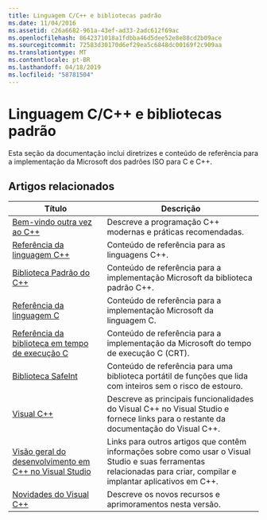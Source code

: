 ```yaml
---
title: Linguagem C/C++ e bibliotecas padrão
ms.date: 11/04/2016
ms.assetid: c26a6682-961a-43ef-ad33-2adc612f69ac
ms.openlocfilehash: 8642371018a1fdbba46d5dee52e8e88cd2b09ace
ms.sourcegitcommit: 72583d30170d6ef29ea5c6848dc00169f2c909aa
ms.translationtype: MT
ms.contentlocale: pt-BR
ms.lasthandoff: 04/18/2019
ms.locfileid: "58781504"
---
```

# <a name="cc-language-and-standard-libraries"></a>Linguagem C/C++ e bibliotecas padrão

Esta seção da documentação inclui diretrizes e conteúdo de referência para a implementação da Microsoft dos padrões ISO para C e C++.

## <a name="related-articles"></a>Artigos relacionados

|Título|Descrição|
|-----------|-----------------|
|[Bem-vindo outra vez ao C++](../cpp/welcome-back-to-cpp-modern-cpp.md)|Descreve a programação C++ modernas e práticas recomendadas.|
|[Referência da linguagem C++](../cpp/cpp-language-reference.md)|Conteúdo de referência para as linguagens C++.|
|[Biblioteca Padrão do C++](../standard-library/cpp-standard-library-reference.md)|Conteúdo de referência para a implementação Microsoft da biblioteca padrão C++.|
|[Referência da linguagem C](../c-language/c-language-reference.md)|Conteúdo de referência para a implementação Microsoft da linguagem C.|
|[Referência da biblioteca em tempo de execução C](../c-runtime-library/c-run-time-library-reference.md)|Conteúdo de referência para a implementação da Microsoft do tempo de execução C (CRT).|
|[Biblioteca SafeInt](../safeint/safeint-library.md)|Conteúdo de referência para uma biblioteca portátil de funções que lida com inteiros sem o risco de estouro.|
|[Visual C++](../overview/visual-cpp-in-visual-studio.md)|Descreve as principais funcionalidades do Visual C++ no Visual Studio e fornece links para o restante da documentação do Visual C++.|
|[Visão geral do desenvolvimento em C++ no Visual Studio](../overview/overview-of-cpp-development.md)|Links para outros artigos que contêm informações sobre como usar o Visual Studio e suas ferramentas relacionadas para criar, compilar e implantar aplicativos em C++.|
|[Novidades do Visual C++](../overview/what-s-new-for-visual-cpp-in-visual-studio.md)|Descreve os novos recursos e aprimoramentos nesta versão.|